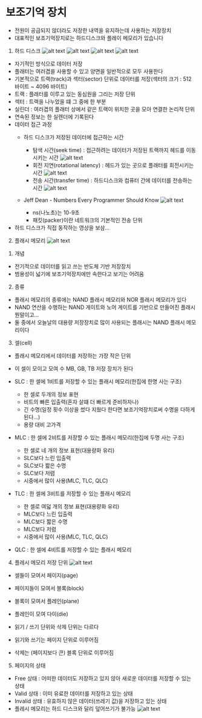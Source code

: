 # 보조기억 장치
- 전원이 공급되지 않더라도 저장한 내역을 유지하는데 사용하는 저장장치
- 대표적인 보조기억장치로는 하드디스크와 플레이 메모리가 있습니다

1. 하드 디스크 
![alt text](../보조기억장치/image/image.png)
![alt text](../보조기억장치/image/image-1.png)
![alt text](../보조기억장치/image/image-2.png)
![alt text](../보조기억장치/image/image-3.png)
- 자기적인 방식으로 데이터 저장
- 플래터는 여러겹을 사용할 수 있고 양면을 일반적으로 모두 사용한다
- 기본적으로 트랙(track)과 섹터(sector) 단위로 데이터를 저장(섹터의 크기 : 512 바이트 ~ 4096 바이트)
- 트랙 : 플래터를 이루고 있는 동심원을 그리는 저장 단위
- 섹터 : 트랙을 나누었을 떄 그 중에 한 부분
- 실린더 : 여러겹의 플래터 상에서 같은 트랙이 위치한 곳을 모아 연결한 논리적 단위
- 연속된 정보는 한 실렌더에 기록된다
- 데이터 접근 과정
    - 하드 디스크가 저장된 데이터에 접근하는 시간
        - 탐색 시간(seek time) : 접근하려는 데이터가 저장된 트랙까지 헤드를 이동시키는 시간
        ![alt text](../보조기억장치/image/image-4.png)
        - 회전 지연(rotational latency) : 헤드가 있는 곳으로 플래터를 회전시키는 시간
        ![alt text](../보조기억장치/image/image-5.png)
        - 전송 시간(transfer time) : 하드디스크와 컴퓨터 간에 데이터를 전송하는 시간
        ![alt text](../보조기억장치/image/image-6.png)
    
    - Jeff Dean - Numbers Every Programmer Should Know
    ![alt text](../보조기억장치/image/image-7.png)
        - ns(나노초)는 10-9초
        - 패킷(packer)이란 네트워크의 기본적인 전송 단위
- 하드 디스크가 직접 동작하는 영상을 보삼...

2. 플래시 메모리
![alt text](../보조기억장치/image/image-8.png)
1) 개념
- 전기적으로 데이터를 읽고 쓰는 반도체 기반 저장장치
- 범용성이 넓기에 보조기억장치에만 속한다고 보기는 어려움

2) 종류
- 플래시 메모리의 종류에는 NAND 플래시 메모리와 NOR 플래시 메모리가 있다
- NAND 연산을 수행하는 NAND 게이트와 노어 게이트를 기반으로 만들어진 플래시 뭔말이고... 
- 둘 중에서 오늘날의 대용량 저장장치로 많이 사용되는 플래시는 NAND 플래시 메모리이다

3) 셀(cell)
- 플래시 메모리에서 데이터를 저장하는 가장 작은 단위
- 이 셀이 모이고 모여 수 MB, GB, TB 저장 장치가 된다
- SLC : 한 셀에 1비트를 저장할 수 있는 플래시 메모리(한집에 한명 사는 구조)
    - 한 셀로 두개의 정보 표현
    - 비트의 빠른 입출력(혼자 살떄 더 빠르게 준비하자나)
    - 긴 수명(일정 횟수 이상을 썼다 지웠다 한다면 보조기억장치로써 수명을 다하게 된다...)
    - 용량 대비 고가격

- MLC : 한 셀에 2비트를 저장할 수 있는 플래시 메모리(한집에 두명 사는 구조)
    - 한 셀로 네 개의 정보 표현(대용량화 유리)
    - SLC보다 느린 입출력
    - SLC보다 짧은 수명
    - SLC보다 저렴
    - 시중에서 많이 사용(MLC, TLC, QLC)

- TLC : 한 셀에 3비트를 저장할 수 있는 플래시 메모리
    - 한 셀로 여덟 개의 정보 표현(대용량화 유리)
    - MLC보다 느린 입출력
    - MLC보다 짧은 수명
    - MLC보다 저렴
    - 시중에서 많이 사용(MLC, TLC, QLC)

- QLC : 한 셀에 4비트를 저장할 수 있는 플래시 메모리

4) 플레시 메모리 저장 단위
![alt text](../보조기억장치/image/image-9.png)
- 셀들이 모여서 페이지(page)
- 페이지들이 모여서 블록(block)
- 블록이 모여서 플레인(plane)
- 플레인이 모여 다이(die)

- 읽기 / 쓰기 단위와 삭제 단위는 다르다
- 읽기와 쓰기는 페이지 단위로 이루어짐
- 삭제는 (페이지보다 큰) 블록 단위로 이루어짐

5) 페이지의 상태
- Free 상태 : 어떠한 데이터도 저장하고 있지 않아 새로운 데이터를 저장할 수 있는 상태
- Valid 상태 : 이미 유료한 데이터를 저장하고 있는 상태
- Invalid 상태 : 유효하지 않은 데이터(쓰레기 값)을 저장하고 있는 상태
- 플레시 메모리는 하드 디스크와 달리 덮어쓰기가 불가능
![alt text](../보조기억장치/image/image-10.png)